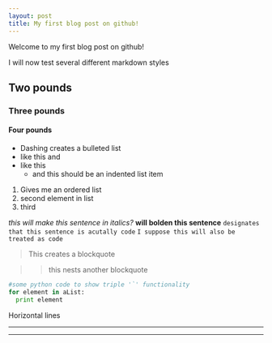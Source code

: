 ```yaml
---
layout: post
title: My first blog post on github!
---
```


Welcome to my first blog post on github!

I will now test several different markdown styles

## Two pounds

### Three pounds

#### Four pounds

- Dashing creates a bulleted list
- like this and
- like this
  - and this should be an indented list item


1. Gives me an ordered list
2. second element in list
3. third


_this will make this sentence in italics?_
**will bolden this sentence**
`designates that this sentence is acutally code`
`I suppose this will also be treated as code`


> This creates a blockquote

>> this nests another blockquote


```python
#some python code to show triple '`' functionality
for element in aList:
  print element
```

Horizontal lines

----
****
